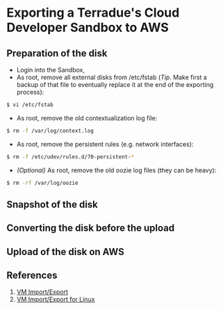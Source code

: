 Exporting a Terradue's Cloud Developer Sandbox to AWS
=====================================================

Preparation of the disk
-----------------------

* Login into the Sandbox,
* As root, remove all external disks from /etc/fstab (*Tip*. Make first a backup of that file to eventually replace it at the end of the exporting process):
```bash
$ vi /etc/fstab
```
* As root, remove the old contextualization log file:
```bash
$ rm -f /var/log/context.log
```
* As root, remove the persistent rules (e.g. network interfaces):
```bash
$ rm -f /etc/udev/rules.d/70-persistent-*
```
* *(Optional)* As root, remove the old oozie log files (they can be heavy):
```bash
$ rm -rf /var/log/oozie
```

Snapshot of the disk
---------------------

Converting the disk before the upload
-------------------------------------


Upload of the disk on AWS
--------------------------

References
----------

1. [VM Import/Export](http://aws.amazon.com/ec2/vm-import/)
2. [VM Import/Export for Linux](http://aws.amazon.com/blogs/aws/vm-import-export-for-linux/?utm_source=feedburner&utm_medium=feed&utm_campaign=Feed%3A+AmazonWebServicesBlog+(Amazon+Web+Services+Blog))




